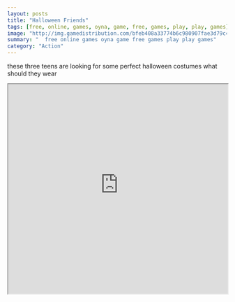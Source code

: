 ```yaml
---
layout: posts
title: "Halloween Friends"
tags: [free, online, games, oyna, game, free, games, play, play, games]
image: "http://img.gamedistribution.com/bfeb408a33774b6c980907fae3d79c4a.jpg"
summary: "  free online games oyna game free games play play games"
category: "Action"
---
```


these three teens are looking for some perfect halloween costumes what should they wear

<iframe width="100%" height="480px;" src="http://flash.gamedistribution.com?game=bfeb408a33774b6c980907fae3d79c4a"></iframe>